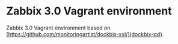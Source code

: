 # Zabbix 3.0 Vagrant environment

Zabbix 3.0 Vagrant environment based on [https://github.com/monitoringartist/dockbix-xxl/](dockbix-xxl).
